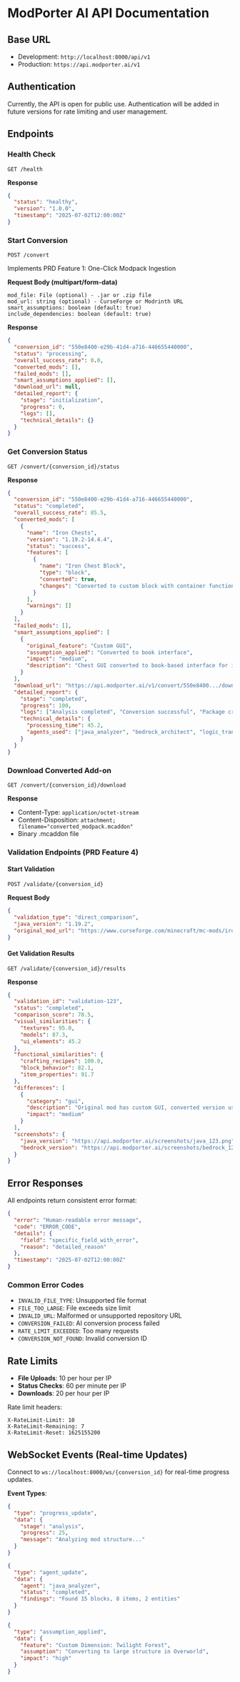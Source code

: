 # ModPorter AI API Documentation

## Base URL
- Development: `http://localhost:8000/api/v1`
- Production: `https://api.modporter.ai/v1`

## Authentication
Currently, the API is open for public use. Authentication will be added in future versions for rate limiting and user management.

## Endpoints

### Health Check
```http
GET /health
```

**Response**
```json
{
  "status": "healthy",
  "version": "1.0.0",
  "timestamp": "2025-07-02T12:00:00Z"
}
```

### Start Conversion
```http
POST /convert
```

Implements PRD Feature 1: One-Click Modpack Ingestion

**Request Body (multipart/form-data)**
```
mod_file: File (optional) - .jar or .zip file
mod_url: string (optional) - CurseForge or Modrinth URL
smart_assumptions: boolean (default: true)
include_dependencies: boolean (default: true)
```

**Response**
```json
{
  "conversion_id": "550e8400-e29b-41d4-a716-446655440000",
  "status": "processing",
  "overall_success_rate": 0.0,
  "converted_mods": [],
  "failed_mods": [],
  "smart_assumptions_applied": [],
  "download_url": null,
  "detailed_report": {
    "stage": "initialization",
    "progress": 0,
    "logs": [],
    "technical_details": {}
  }
}
```

### Get Conversion Status
```http
GET /convert/{conversion_id}/status
```

**Response**
```json
{
  "conversion_id": "550e8400-e29b-41d4-a716-446655440000",
  "status": "completed",
  "overall_success_rate": 85.5,
  "converted_mods": [
    {
      "name": "Iron Chests",
      "version": "1.19.2-14.4.4",
      "status": "success", 
      "features": [
        {
          "name": "Iron Chest Block",
          "type": "block",
          "converted": true,
          "changes": "Converted to custom block with container functionality"
        }
      ],
      "warnings": []
    }
  ],
  "failed_mods": [],
  "smart_assumptions_applied": [
    {
      "original_feature": "Custom GUI",
      "assumption_applied": "Converted to book interface",
      "impact": "medium",
      "description": "Chest GUI converted to book-based interface for inventory management"
    }
  ],
  "download_url": "https://api.modporter.ai/v1/convert/550e8400.../download",
  "detailed_report": {
    "stage": "completed",
    "progress": 100,
    "logs": ["Analysis completed", "Conversion successful", "Package created"],
    "technical_details": {
      "processing_time": 45.2,
      "agents_used": ["java_analyzer", "bedrock_architect", "logic_translator"]
    }
  }
}
```

### Download Converted Add-on
```http
GET /convert/{conversion_id}/download
```

**Response**
- Content-Type: `application/octet-stream`
- Content-Disposition: `attachment; filename="converted_modpack.mcaddon"`
- Binary .mcaddon file

### Validation Endpoints (PRD Feature 4)

#### Start Validation
```http
POST /validate/{conversion_id}
```

**Request Body**
```json
{
  "validation_type": "direct_comparison",
  "java_version": "1.19.2",
  "original_mod_url": "https://www.curseforge.com/minecraft/mc-mods/iron-chests"
}
```

#### Get Validation Results
```http
GET /validate/{conversion_id}/results
```

**Response**
```json
{
  "validation_id": "validation-123",
  "status": "completed",
  "comparison_score": 78.5,
  "visual_similarities": {
    "textures": 95.0,
    "models": 87.3,
    "ui_elements": 45.2
  },
  "functional_similarities": {
    "crafting_recipes": 100.0,
    "block_behavior": 82.1,
    "item_properties": 91.7
  },
  "differences": [
    {
      "category": "gui",
      "description": "Original mod has custom GUI, converted version uses book interface",
      "impact": "medium"
    }
  ],
  "screenshots": {
    "java_version": "https://api.modporter.ai/screenshots/java_123.png",
    "bedrock_version": "https://api.modporter.ai/screenshots/bedrock_123.png"
  }
}
```

## Error Responses

All endpoints return consistent error format:

```json
{
  "error": "Human-readable error message",
  "code": "ERROR_CODE",
  "details": {
    "field": "specific_field_with_error",
    "reason": "detailed_reason"
  },
  "timestamp": "2025-07-02T12:00:00Z"
}
```

### Common Error Codes
- `INVALID_FILE_TYPE`: Unsupported file format
- `FILE_TOO_LARGE`: File exceeds size limit
- `INVALID_URL`: Malformed or unsupported repository URL
- `CONVERSION_FAILED`: AI conversion process failed
- `RATE_LIMIT_EXCEEDED`: Too many requests
- `CONVERSION_NOT_FOUND`: Invalid conversion ID

## Rate Limits
- **File Uploads**: 10 per hour per IP
- **Status Checks**: 60 per minute per IP
- **Downloads**: 20 per hour per IP

Rate limit headers:
```
X-RateLimit-Limit: 10
X-RateLimit-Remaining: 7
X-RateLimit-Reset: 1625155200
```

## WebSocket Events (Real-time Updates)

Connect to `ws://localhost:8000/ws/{conversion_id}` for real-time progress updates.

**Event Types**:
```json
{
  "type": "progress_update",
  "data": {
    "stage": "analysis",
    "progress": 25,
    "message": "Analyzing mod structure..."
  }
}

{
  "type": "agent_update", 
  "data": {
    "agent": "java_analyzer",
    "status": "completed",
    "findings": "Found 15 blocks, 8 items, 2 entities"
  }
}

{
  "type": "assumption_applied",
  "data": {
    "feature": "Custom Dimension: Twilight Forest",
    "assumption": "Converting to large structure in Overworld",
    "impact": "high"
  }
}
```